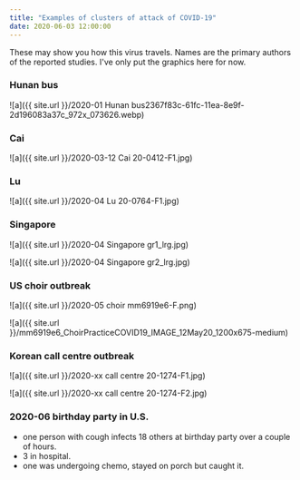 ```yaml
---
title: "Examples of clusters of attack of COVID-19"
date: 2020-06-03 12:00:00
---
```


These may show you how this virus travels. Names are the primary authors of the reported studies. I've only put the graphics here for now.


### Hunan bus

![a]({{ site.url }}/2020-01 Hunan bus2367f83c-61fc-11ea-8e9f-2d196083a37c_972x_073626.webp)


### Cai

![a]({{ site.url }}/2020-03-12 Cai 20-0412-F1.jpg)


### Lu

![a]({{ site.url }}/2020-04 Lu 20-0764-F1.jpg)


### Singapore  

![a]({{ site.url }}/2020-04 Singapore gr1_lrg.jpg)

![a]({{ site.url }}/2020-04 Singapore gr2_lrg.jpg)


### US choir outbreak

![a]({{ site.url }}/2020-05 choir mm6919e6-F.png)

![a]({{ site.url }}/mm6919e6_ChoirPracticeCOVID19_IMAGE_12May20_1200x675-medium)


### Korean call centre outbreak

![a]({{ site.url }}/2020-xx call centre 20-1274-F1.jpg)

![a]({{ site.url }}/2020-xx call centre 20-1274-F2.jpg)

### 2020-06 birthday party in U.S.

- one person with cough infects 18 others at birthday party over a couple of hours.
- 3 in hospital.
- one was undergoing chemo, stayed on porch but caught it.
